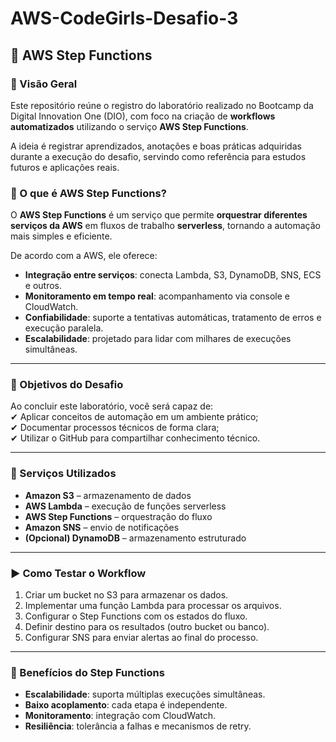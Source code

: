 # AWS-CodeGirls-Desafio-3 


## 🚀 AWS Step Functions 

### 📌 Visão Geral  
Este repositório reúne o registro do laboratório realizado no Bootcamp da Digital Innovation One (DIO), com foco na criação de **workflows automatizados** utilizando o serviço **AWS Step Functions**.

A ideia é registrar aprendizados, anotações e boas práticas adquiridas durante a execução do desafio, servindo como referência para estudos futuros e aplicações reais.

 


### 📖 O que é AWS Step Functions?  
O **AWS Step Functions** é um serviço que permite **orquestrar diferentes serviços da AWS** em fluxos de trabalho **serverless**, tornando a automação mais simples e eficiente.

De acordo com a AWS, ele oferece:  
- **Integração entre serviços**: conecta Lambda, S3, DynamoDB, SNS, ECS e outros.  
- **Monitoramento em tempo real**: acompanhamento via console e CloudWatch.  
- **Confiabilidade**: suporte a tentativas automáticas, tratamento de erros e execução paralela.  
- **Escalabilidade**: projetado para lidar com milhares de execuções simultâneas.  

---

### 🎯 Objetivos do Desafio  
Ao concluir este laboratório, você será capaz de:  
✔ Aplicar conceitos de automação em um ambiente prático;  
✔ Documentar processos técnicos de forma clara;  
✔ Utilizar o GitHub para compartilhar conhecimento técnico.  

---

### 🔧 Serviços Utilizados  
- **Amazon S3** – armazenamento de dados  
- **AWS Lambda** – execução de funções serverless  
- **AWS Step Functions** – orquestração do fluxo  
- **Amazon SNS** – envio de notificações  
- **(Opcional) DynamoDB** – armazenamento estruturado  

---

### ▶️ Como Testar o Workflow  
1. Criar um bucket no S3 para armazenar os dados.  
2. Implementar uma função Lambda para processar os arquivos.  
3. Configurar o Step Functions com os estados do fluxo.  
4. Definir destino para os resultados (outro bucket ou banco).  
5. Configurar SNS para enviar alertas ao final do processo.  

---

### 🚀 Benefícios do Step Functions  
- **Escalabilidade**: suporta múltiplas execuções simultâneas.  
- **Baixo acoplamento**: cada etapa é independente.  
- **Monitoramento**: integração com CloudWatch.  
- **Resiliência**: tolerância a falhas e mecanismos de retry.




